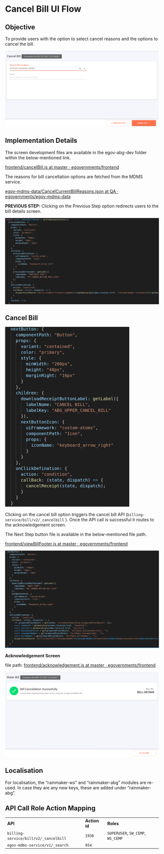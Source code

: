 # Cancel Bill UI Flow

## **Objective**

To provide users with the option to select cancel reasons and the options to cancel the bill.

![](<../../../../../.gitbook/assets/image (254).png>)

## **Implementation Details**

The screen development files are available in the egov-abg-dev folder within the below-mentioned link.

[<img src="https://github.com/fluidicon.png" alt="" data-size="line">frontend/cancelBill.js at master · egovernments/frontend](https://github.com/egovernments/frontend/blob/master/web/rainmaker/dev-packages/egov-abg-dev/src/ui-config/screens/specs/bills/cancelBill.js)

The reasons for bill cancellation options are fetched from the MDMS service.

[<img src="https://github.com/fluidicon.png" alt="" data-size="line">egov-mdms-data/CancelCurrentBillReasons.json at QA · egovernments/egov-mdms-data](https://github.com/egovernments/egov-mdms-data/blob/QA/data/pb/common-masters/CancelCurrentBillReasons.json)

**PREVIOUS STEP:** Clicking on the Previous Step option redirects users to the bill details screen.

![](<../../../../../.gitbook/assets/image (267).png>)

## **Cancel Bill**

![](<../../../../../.gitbook/assets/image (147) (1).png>)

Clicking on the cancel bill option triggers the cancel bill API (`billing-service/bill/v2/_cancelbill` ). Once the API call is successful it routes to the acknowledgement screen.

The Next Step button file is available in the below-mentioned file path.

[<img src="https://github.com/fluidicon.png" alt="" data-size="line">frontend/viewBillFooter.js at master · egovernments/frontend](https://github.com/egovernments/frontend/blob/master/web/rainmaker/dev-packages/egov-abg-dev/src/ui-config/screens/specs/bills/viewBillResource/viewBillFooter.js)

![](<../../../../../.gitbook/assets/image (214) (1).png>)

**Acknowledgement Screen**

file path: [<img src="https://github.com/fluidicon.png" alt="" data-size="line">frontend/acknowledgement.js at master · egovernments/frontend](https://github.com/egovernments/frontend/blob/master/web/rainmaker/dev-packages/egov-abg-dev/src/ui-config/screens/specs/bills/acknowledgement.js)

![](<../../../../../.gitbook/assets/image (259).png>)

## **Localisation**

For localisation, the “rainmaker-ws” and “rainmaker-abg” modules are re-used. In case they are any new keys, these are added under “rainmaker-abg”.

## **API Call Role Action Mapping**

|                                       |               |                                   |
| ------------------------------------- | ------------- | --------------------------------- |
| **API**                               | **Action id** | **Roles**                         |
| `billing-service/bill/v2/_cancelbill` | `1936`        | `SUPERUSER`, `SW_CEMP`, `WS_CEMP` |
| `egov-mdms-service/v1/_search`        | `954`         |                                   |
